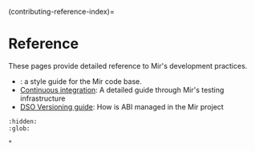 (contributing-reference-index)=

# Reference
These pages provide detailed reference to Mir's development practices.

- [](cppguide): a style guide for the Mir code base.
- [Continuous integration](mir-continuous-integration): A detailed guide through Mir's testing infrastructure
- [DSO Versioning guide](dso-versioning-guide): How is ABI managed in the Mir project


```{toctree}
:hidden:
:glob:

*
```
